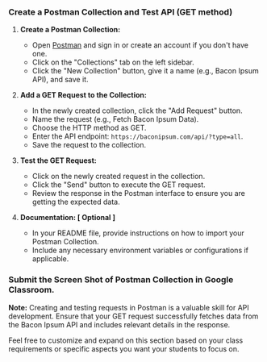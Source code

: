 ### Create a Postman Collection and Test API (GET method)

1. **Create a Postman Collection:**
   - Open [Postman](https://www.postman.com/) and sign in or create an account if you don't have one.
   - Click on the "Collections" tab on the left sidebar.
   - Click the "New Collection" button, give it a name (e.g., Bacon Ipsum API), and save it.

2. **Add a GET Request to the Collection:**
   - In the newly created collection, click the "Add Request" button.
   - Name the request (e.g., Fetch Bacon Ipsum Data).
   - Choose the HTTP method as GET.
   - Enter the API endpoint: `https://baconipsum.com/api/?type=all`.
   - Save the request to the collection.

3. **Test the GET Request:**
   - Click on the newly created request in the collection.
   - Click the "Send" button to execute the GET request.
   - Review the response in the Postman interface to ensure you are getting the expected data.

4. **Documentation: [ Optional ]**
   - In your README file, provide instructions on how to import your Postman Collection.
   - Include any necessary environment variables or configurations if applicable.

### Submit the Screen Shot of Postman Collection in Google Classroom.

**Note:** Creating and testing requests in Postman is a valuable skill for API development. Ensure that your GET request successfully fetches data from the Bacon Ipsum API and includes relevant details in the response.

Feel free to customize and expand on this section based on your class requirements or specific aspects you want your students to focus on.
